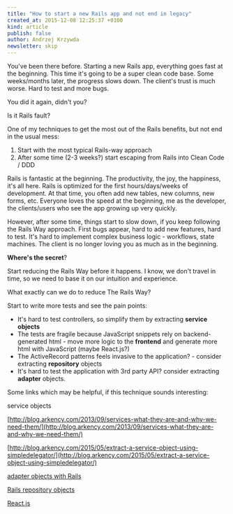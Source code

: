 ```yaml
---
title: "How to start a new Rails app and not end in legacy"
created_at: 2015-12-08 12:25:37 +0100
kind: article
publish: false
author: Andrzej Krzywda
newsletter: skip
---
```


You've been there before. Starting a new Rails app, everything goes fast at the beginning. This time it's going to be a super clean code base. Some weeks/months later, the progress slows down. The client's trust is much worse. Hard to test and more bugs.

You did it again, didn't you?

Is it Rails fault?

<!-- more -->

One of my techniques to get the most out of the Rails benefits, but not end in the usual mess:

1. Start with the most typical Rails-way approach
2. After some time (2-3 weeks?) start escaping from Rails into Clean Code / DDD

Rails is fantastic at the beginning. The productivity, the joy, the happiness, it's all here. Rails is optimized for the first hours/days/weeks of development. At that time, you often add new tables, new columns, new forms, etc. Everyone loves the speed at the beginning, me as the developer, the clients/users who see the app growing up very quickly.


However, after some time, things start to slow down, if you keep following the Rails Way approach. First bugs appear, hard to add new features, hard to test. It's hard to implement complex business logic - workflows, state machines. The client is no longer loving you as much as in the beginning.

**Where's the secret**?

Start reducing the Rails Way before it happens.
I know, we don't travel in time, so we need to base it on our intuition and experience.

What exactly can we do to reduce The Rails Way?

Start to write more tests and see the pain points:

* It's hard to test controllers, so simplify them by extracting **service objects**
* The tests are fragile because JavaScript snippets rely on backend-generated html - move more logic to the **frontend** and generate more html with JavaScript (maybe React.js?)
* The ActiveRecord patterns feels invasive to the application? - consider extracting **repository** objects
* It's hard to test the application with 3rd party API? consider extracting **adapter** objects.

Some links which may be helpful, if this technique sounds interesting:

service objects

[http://blog.arkency.com/2013/09/services-what-they-are-and-why-we-need-them/](http://blog.arkency.com/2013/09/services-what-they-are-and-why-we-need-them/)
 
[http://blog.arkency.com/2015/05/extract-a-service-object-using-simpledelegator/](http://blog.arkency.com/2015/05/extract-a-service-object-using-simpledelegator/)

[adapter objects with Rails](http://blog.arkency.com/2014/08/ruby-rails-adapters/)

[Rails repository objects](http://blog.arkency.com/2015/06/thanks-to-repositories/)

[React.js](http://blog.arkency.com/2015/11/arkency-react-dot-js-resources/)

